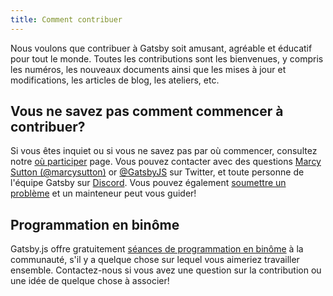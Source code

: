 ```yaml
---
title: Comment contribuer
---
```


Nous voulons que contribuer à Gatsby soit amusant, agréable et éducatif pour tout le monde. Toutes les contributions sont les bienvenues, y compris les numéros, les nouveaux documents ainsi que les mises à jour et modifications, les articles de blog, les ateliers, etc.

## Vous ne savez pas comment commencer à contribuer?

Si vous êtes inquiet ou si vous ne savez pas par où commencer, consultez notre [où participer](/contributing/where-to-participate/) page. Vous pouvez contacter avec des questions [Marcy Sutton (@marcysutton)](https://twitter.com/marcysutton) or [@GatsbyJS](https://twitter.com/gatsbyjs) sur Twitter, et toute personne de l'équipe Gatsby sur [Discord](https://gatsby.dev/discord). Vous pouvez également [soumettre un problème](/contributing/how-to-file-an-issue/) et un mainteneur peut vous guider!

## Programmation en binôme

Gatsby.js offre gratuitement [séances de programmation en binôme](/contributing/pair-programming/) à la communauté, s'il y a quelque chose sur lequel vous aimeriez travailler ensemble. Contactez-nous si vous avez une question sur la contribution ou une idée de quelque chose à associer!

<GuideList slug={props.slug} />
